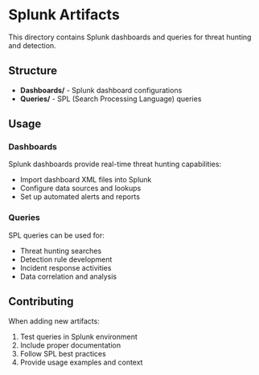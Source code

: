 # Splunk Artifacts

This directory contains Splunk dashboards and queries for threat hunting and detection.

## Structure

- **Dashboards/** - Splunk dashboard configurations
- **Queries/** - SPL (Search Processing Language) queries

## Usage

### Dashboards
Splunk dashboards provide real-time threat hunting capabilities:
- Import dashboard XML files into Splunk
- Configure data sources and lookups
- Set up automated alerts and reports

### Queries
SPL queries can be used for:
- Threat hunting searches
- Detection rule development
- Incident response activities
- Data correlation and analysis

## Contributing

When adding new artifacts:
1. Test queries in Splunk environment
2. Include proper documentation
3. Follow SPL best practices
4. Provide usage examples and context

